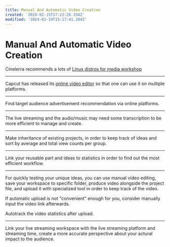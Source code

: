 ```yaml
---
title: Manual And Automatic Video Creation
created: '2024-02-15T17:22:26.334Z'
modified: '2024-02-19T15:17:41.284Z'
---
```


# Manual And Automatic Video Creation

Cinelerra recommends a lots of [Linux distros for media workshop](https://www.cinelerra-gg.org/downloads)

---

Capcut has released its [online video editor](https://www.capcut.cn/editor) so that one can use it on multiple platforms.

---

Find target audience advertisement recommendation via online platforms.

---

The live streaming and the audio/music may need some transcription to be more efficient to manage and create.

---

Make inheritance of existing projects, in order to keep track of ideas and sort by average and total view counts per group.

---

Link your reusable part and ideas to statistics in order to find out the most efficient workflow.

---

For quickly testing your unique ideas, you can use manual video editing, save your workspace to specific folder, produce video alongside the project file, and upload it with specialized tool in order to keep track of the video.

If automatic upload is not "convenient" enough for you, consider manually input the video link afterwards.

Autotrack the video statistics after upload.

---

Link your live streaming workspace with the live streaming platform and streaming time, create a more accurate perspective about your actural impact to the audience.
